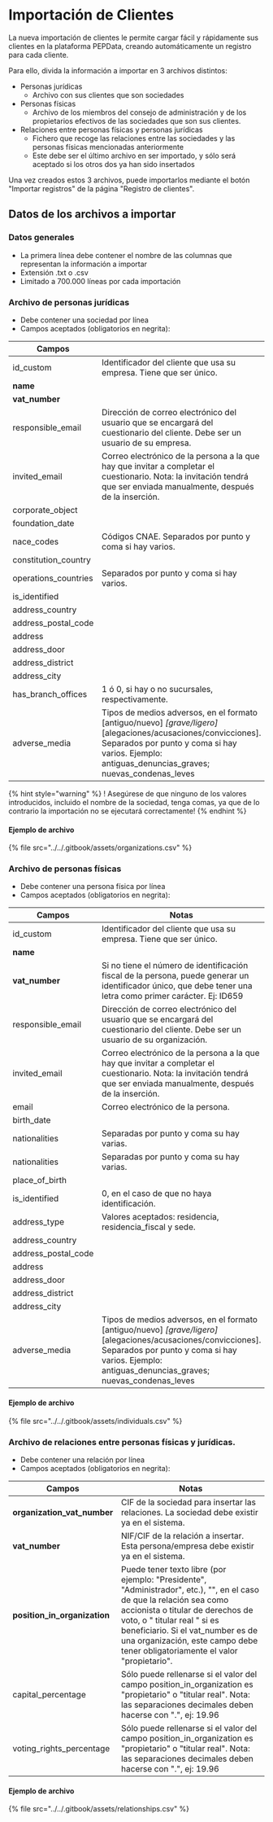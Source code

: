 # Importación de Clientes

La nueva importación de clientes le permite cargar fácil y rápidamente sus clientes en la plataforma PEPData, creando automáticamente un registro para cada cliente.

Para ello, divida la información a importar en 3 archivos distintos:

* Personas jurídicas
  * Archivo con sus clientes que son sociedades
* Personas físicas
  * Archivo de los miembros del consejo de administración y de los propietarios efectivos de las sociedades que son sus clientes.
* Relaciones entre personas físicas y personas jurídicas
  * Fichero que recoge las relaciones entre las sociedades y las personas físicas mencionadas anteriormente
  * Este debe ser el último archivo en ser importado, y sólo será aceptado si los otros dos ya han sido insertados

Una vez creados estos 3 archivos, puede importarlos mediante el botón "Importar registros" de la página "Registro de clientes".



## Datos de los archivos a importar

### Datos generales

* La primera línea debe contener el nombre de las columnas que representan la información a importar
* Extensión .txt o .csv
* Limitado a 700.000 líneas por cada importación

### Archivo de personas jurídicas

* Debe contener una sociedad por línea
* Campos aceptados (obligatorios en negrita):

| Campos                |                                                                                                                                                                                                                            |
| --------------------- | -------------------------------------------------------------------------------------------------------------------------------------------------------------------------------------------------------------------------- |
| id\_custom            | Identificador del cliente que usa su empresa. Tiene que ser único.                                                                                                                                                         |
| **name**              |                                                                                                                                                                                                                            |
| **vat\_number**       |                                                                                                                                                                                                                            |
| responsible\_email    | Dirección de correo electrónico del usuario que se encargará del cuestionario del cliente. Debe ser un usuario de su empresa.                                                                                              |
| invited\_email        | Correo electrónico de la persona a la que hay que invitar a completar el cuestionario. Nota: la invitación tendrá que ser enviada manualmente, después de la inserción.                                                    |
| corporate\_object     |                                                                                                                                                                                                                            |
| foundation\_date      |                                                                                                                                                                                                                            |
| nace\_codes           | Códigos CNAE. Separados por punto y coma si hay varios.                                                                                                                                                                    |
| constitution\_country |                                                                                                                                                                                                                            |
| operations\_countries | Separados por punto y coma si hay varios.                                                                                                                                                                                  |
| is\_identified        |                                                                                                                                                                                                                            |
| address\_country      |                                                                                                                                                                                                                            |
| address\_postal\_code |                                                                                                                                                                                                                            |
| address               |                                                                                                                                                                                                                            |
| address\_door         |                                                                                                                                                                                                                            |
| address\_district     |                                                                                                                                                                                                                            |
| address\_city         |                                                                                                                                                                                                                            |
| has\_branch\_offices  | 1 ó 0, si hay o no sucursales, respectivamente.                                                                                                                                                                            |
| adverse\_media        | Tipos de medios adversos, en el formato \[antiguo/nuevo] _\[grave/ligero]_\[alegaciones/acusaciones/convicciones]. Separados por punto y coma si hay varios. Ejemplo: antiguas\_denuncias\_graves; nuevas\_condenas\_leves |

{% hint style="warning" %}
! Asegúrese de que ninguno de los valores introducidos, incluido el nombre de la sociedad, tenga comas, ya que de lo contrario la importación no se ejecutará correctamente!
{% endhint %}

#### Ejemplo de archivo

{% file src="../../.gitbook/assets/organizations.csv" %}

### Archivo **de personas físicas**

* Debe contener una persona física por línea
* Campos aceptados (obligatorios en negrita):

| Campos                | Notas                                                                                                                                                                                                                      |
| --------------------- | -------------------------------------------------------------------------------------------------------------------------------------------------------------------------------------------------------------------------- |
| id\_custom            | Identificador del cliente que usa su empresa. Tiene que ser único.                                                                                                                                                         |
| **name**              |                                                                                                                                                                                                                            |
| **vat\_number**       | Si no tiene el número de identificación fiscal de la persona, puede generar un identificador único, que debe tener una letra como primer carácter. Ej: ID659                                                               |
| responsible\_email    | Dirección de correo electrónico del usuario que se encargará del cuestionario del cliente. Debe ser un usuario de su organización.                                                                                         |
| invited\_email        | Correo electrónico de la persona a la que hay que invitar a completar el cuestionario. Nota: la invitación tendrá que ser enviada manualmente, después de la inserción.                                                    |
| email                 | Correo electrónico de la persona.                                                                                                                                                                                          |
| birth\_date           |                                                                                                                                                                                                                            |
| nationalities         | Separadas por punto y coma su hay varias.                                                                                                                                                                                  |
| nationalities         | Separadas por punto y coma su hay varias.                                                                                                                                                                                  |
| place\_of\_birth      |                                                                                                                                                                                                                            |
| is\_identified        | 0, en el caso de que no haya identificación.                                                                                                                                                                               |
| address\_type         | Valores aceptados: residencia, residencia\_fiscal y sede.                                                                                                                                                                  |
| address\_country      |                                                                                                                                                                                                                            |
| address\_postal\_code |                                                                                                                                                                                                                            |
| address               |                                                                                                                                                                                                                            |
| address\_door         |                                                                                                                                                                                                                            |
| address\_district     |                                                                                                                                                                                                                            |
| address\_city         |                                                                                                                                                                                                                            |
| adverse\_media        | Tipos de medios adversos, en el formato \[antiguo/nuevo] _\[grave/ligero]_\[alegaciones/acusaciones/convicciones]. Separados por punto y coma si hay varios. Ejemplo: antiguas\_denuncias\_graves; nuevas\_condenas\_leves |

#### Ejemplo de archivo

{% file src="../../.gitbook/assets/individuals.csv" %}

### **Archivo de relaciones entre personas físicas y jurídicas.**

* Debe contener una relación por línea
* Campos aceptados (obligatorios en negrita):

| Campos                         | Notas                                                                                                                                                                                                                                                                                                            |
| ------------------------------ | ---------------------------------------------------------------------------------------------------------------------------------------------------------------------------------------------------------------------------------------------------------------------------------------------------------------- |
| **organization\_vat\_number**  | CIF de la sociedad para insertar las relaciones. La sociedad debe existir ya en el sistema.                                                                                                                                                                                                                      |
| **vat\_number**                | NIF/CIF de la relación a insertar. Esta persona/empresa debe existir ya en el sistema.                                                                                                                                                                                                                           |
| **position\_in\_organization** | Puede tener texto libre (por ejemplo: "Presidente", "Administrador", etc.), "", en el caso de que la relación sea como accionista o titular de derechos de voto, o " titular real " si es beneficiario. Si el vat\_number es de una organización, este campo debe tener obligatoriamente el valor "propietario". |
| capital\_percentage            | Sólo puede rellenarse si el valor del campo position\_in\_organization es "propietario" o "titular real". Nota: las separaciones decimales deben hacerse con ".", ej: 19.96                                                                                                                                      |
| voting\_rights\_percentage     | Sólo puede rellenarse si el valor del campo position\_in\_organization es "propietario" o "titular real". Nota: las separaciones decimales deben hacerse con ".", ej: 19.96                                                                                                                                      |

#### Ejemplo de archivo

{% file src="../../.gitbook/assets/relationships.csv" %}
